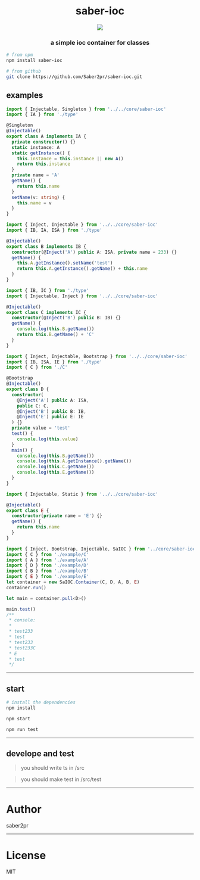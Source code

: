 <h1 align="center">saber-ioc</h1>
<p align="center">
  <a href="https://www.npmjs.com/package/saber-ioc">
    <img src="https://img.shields.io/npm/v/saber-ioc.svg?colorB=blue" />
  </a>
</p>
<h3 align="center">a simple ioc container for classes</h3>

```bash
# from npm
npm install saber-ioc

# from github
git clone https://github.com/Saber2pr/saber-ioc.git
```

## examples

```ts
import { Injectable, Singleton } from '../../core/saber-ioc'
import { IA } from './type'

@Singleton
@Injectable()
export class A implements IA {
  private constructor() {}
  static instance: A
  static getInstance() {
    this.instance = this.instance || new A()
    return this.instance
  }
  private name = 'A'
  getName() {
    return this.name
  }
  setName(v: string) {
    this.name = v
  }
}
```

```ts
import { Inject, Injectable } from '../../core/saber-ioc'
import { IB, IA, ISA } from './type'

@Injectable()
export class B implements IB {
  constructor(@Inject('A') public A: ISA, private name = 233) {}
  getName() {
    this.A.getInstance().setName('test')
    return this.A.getInstance().getName() + this.name
  }
}
```

```ts
import { IB, IC } from './type'
import { Injectable, Inject } from '../../core/saber-ioc'

@Injectable()
export class C implements IC {
  constructor(@Inject('B') public B: IB) {}
  getName() {
    console.log(this.B.getName())
    return this.B.getName() + 'C'
  }
}
```

```ts
import { Inject, Injectable, Bootstrap } from '../../core/saber-ioc'
import { IB, ISA, IE } from './type'
import { C } from './C'

@Bootstrap
@Injectable()
export class D {
  constructor(
    @Inject('A') public A: ISA,
    public C: C,
    @Inject('B') public B: IB,
    @Inject('E') public E: IE
  ) {}
  private value = 'test'
  test() {
    console.log(this.value)
  }
  main() {
    console.log(this.B.getName())
    console.log(this.A.getInstance().getName())
    console.log(this.C.getName())
    console.log(this.E.getName())
  }
}
```

```ts
import { Injectable, Static } from '../../core/saber-ioc'

@Injectable()
export class E {
  constructor(private name = 'E') {}
  getName() {
    return this.name
  }
}
```

```ts
import { Inject, Bootstrap, Injectable, SaIOC } from '../core/saber-ioc'
import { C } from './example/C'
import { A } from './example/A'
import { D } from './example/D'
import { B } from './example/B'
import { E } from './example/E'
let container = new SaIOC.Container(C, D, A, B, E)
container.run()

let main = container.pull<D>()

main.test()
/**
 * console:
 *
 * test233
 * test
 * test233
 * test233C
 * E
 * test
 */
```

---

## start

```bash
# install the dependencies
npm install
```

```bash
npm start

npm run test

```

---

## develope and test

> you should write ts in /src

> you should make test in /src/test

---

# Author

saber2pr

---

# License

MIT
